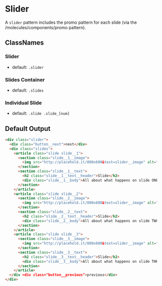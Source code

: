 # Slider

A `slider` pattern includes the promo pattern for each slide (via the /molecules/components/promo pattern).

## ClassNames

### Slider 

* default: `.slider`

### Slides Container

* default: `.slides`

### Individual Slide

* default: `.slide .slide_[num]`


## Default Output

```html
<div class="slider">
  <div class="button__next">next</div>
  <div class="slides">
    <article class="slide slide__1">
      <section class="slide__1__image">
        <img src="http://placehold.it/800x600&text=slider__image" alt="Slide" class="slide__1__image__img">
      </section>
      <section class="slide__1__text">
        <h2 class="slide__1__text__header">Slide</h2>
        <div class="slide__1__body">All about what happens on slide ONE is all that happens during reading this slide.</div>
      </section>
    </article>
    <article class="slide slide__2">
      <section class="slide__2__image">
        <img src="http://placehold.it/800x600&text=slider__image" alt="Slide" class="slide__2__image__img">
      </section>
      <section class="slide__2__text">
        <h2 class="slide__2__text__header">Slide</h2>
        <div class="slide__2__body">All about what happens on slide TWO is all that happens during reading this slide.</div>
      </section>
    </article>
    <article class="slide slide__3">
      <section class="slide__3__image">
        <img src="http://placehold.it/800x600&text=slider__image" alt="Slide" class="slide__3__image__img">
      </section>
      <section class="slide__3__text">
        <h2 class="slide__3__text__header">Slide</h2>
        <div class="slide__3__body">All about what happens on slide THREE is all that happens during reading this slide.</div>
      </section>
    </article>
  </div <div class="button__previous">previous</div>
</div>

```